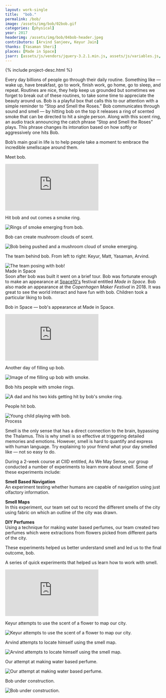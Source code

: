 ```yaml
---
layout: work-single
title:  "bob."
permalink: /bob/ 
image: /assets/img/bob/02bob.gif
categories: [physical]
year: 2017
headerimg: /assets/img/bob/04bob-header.jpeg
contributors: [Arvind Sanjeev, Keyur Jain]
thanks: [Yasaman Sheri]
places: [Made in Space]
jsarr: [assets/js/vendors/jquery-3.2.1.min.js, assets/js/variables.js, assets/js/header.js]
---
```


<div class="work-single__container work-single__no-reverse">
  {% include project-desc.html %}
  <div class='work-single__text-holder work-single__header-text'>
    <p>Every day billions of people go through their daily routine. Something like — wake up, have breakfast, go to work, finish work, go home, go to sleep, and repeat. Routines are nice, they help keep us grounded but sometimes we forget to break out of these routines, to take some time to appreciate the beauty around us. Bob is a playful box that calls this to our attention with a simple reminder to “Stop and Smell the Roses.” Bob communicates through sound and smell — by hitting bob on the top it releases a ring of scented smoke that can be directed to hit a single person. Along with this scent ring, an audio track announcing the catch phrase “Stop and Smell the Roses” plays. This phrase changes its intonation based on how softly or aggressively one hits Bob.</p>
    <p class='no-pad'>Bob’s main goal in life is to help people take a moment to embrace the incredible smellscape around them.</p>
  </div>
</div>

<div class="work-single__container">
  <div class="work-single__left" >
    <p class="work-single__footnote">Meet bob.</p>
  </div>
  <div class="work-single__right" >
    <div class='work-single__iframe-container'>
      <iframe src='https://player.vimeo.com/video/230559455' frameborder='0' webkitAllowFullScreen mozallowfullscreen allowFullScreen></iframe>
    </div>
  </div>
</div>

<div class="work-single__container">
  <div class="work-single__left" >
    <p class="work-single__footnote">Hit bob and out comes a smoke ring.</p>
  </div>
  <div class="work-single__right" >
    <img src="/assets/img/bob/03bob.jpg" alt="Rings of smoke emerging from bob." />
  </div>
</div>

<div class="work-single__container">
  <div class="work-single__left" >
    <p class="work-single__footnote">Bob can create mushroom clouds of scent.</p>
  </div>
  <div class="work-single__right" >
    <img src="/assets/img/bob/05bob.jpg" alt="Bob being pushed and a mushroom cloud of smoke emerging." />
  </div>
</div>

<div class="work-single__container">
  <div class="work-single__left" >
    <p class="work-single__footnote">The team behind bob. From left to right: Keyur, Matt, Yasaman, Arvind.</p>
  </div>
  <div class="work-single__right" >
    <img src="/assets/img/bob/01bob.jpg" alt="The team posing with bob!" />
  </div>
</div>

<div class="work-single__sub-header-container">
  <div class="work-single__sub-header" >
    Made in Space
  </div>
</div>

<div class='work-single__text-holder'>
Soon after bob was built it went on a brief tour. Bob was fortunate enough to make an appearance at <a href='https://space10.io/'>Space10's</a> festival entitled <i>Made in Space</i>. Bob also made an appearance at the <i>Copenhagen Maker Festival</i> in 2018. It was great to see the world interact and have fun with bob. Children took a particular liking to bob.
</div>

<div class="work-single__container">
  <div class="work-single__left" >
   <p class="work-single__footnote">Bob in Space — bob's appearance at Made in Space.</p>
  </div>
  <div class="work-single__right">
    <div class='work-single__iframe-container'>
      <iframe src='https://player.vimeo.com/video/224472464' frameborder='0' webkitAllowFullScreen mozallowfullscreen allowFullScreen></iframe>
    </div>
  </div>
</div>

<div class="work-single__container">
  <div class="work-single__left" >
    <p class="work-single__footnote">Another day of filling up bob.</p>
  </div>
  <div class="work-single__right" >
    <img src="/assets/img/bob/bob-fill.jpg" alt="Image of me filling up bob with smoke." type="video/mp4" />
  </div>
</div>

<div class="work-single__container">
  <div class="work-single__left" >
    <p class="work-single__footnote">Bob hits people with smoke rings.</p>
  </div>
  <div class="work-single__right" >
    <img src="/assets/img/bob/bob-kids.jpg" alt="A dad and his two kids getting hit by bob's smoke ring." />
  </div>
</div>

<div class="work-single__container">
  <div class="work-single__left" >
    <p class="work-single__footnote">People hit bob.</p>
  </div>
  <div class="work-single__right" >
    <img src="/assets/img/bob/bob-kids2.jpg" alt="Young child playing with bob." />
  </div>
</div>

<div class="work-single__sub-header-container">
  <div class="work-single__sub-header" >
    Process
  </div>
</div>

<div class='work-single__text-holder'>
<p>Smell is the only sense that has a direct connection to the brain, bypassing the Thalamus. This is why smell is so effective at triggering detailed memories and emotions. However, smell is hard to quantify and express with human language. Try explaining to your friend what your day smelled like — not so easy to do.
</p>

<p>During a 2-week course at CIID entitled, As We May Sense, our group conducted a number of experiments to learn more about smell. Some of these experiments include:
</p>

<p><b>Smell Based Navigation</b><br>
An experiment testing whether humans are capable of navigation using just olfactory information.
</p>

<p><b>Smell Maps</b><br>
In this experiment, our team set out to record the different smells of the city using fabric on which an outline of the city was drawn.
</p>

<p><b>DIY Perfumes</b><br>
Using a technique for making water based perfumes, our team created two perfumes which were extractions from flowers picked from different parts of the city.
</p>

<p class='no-pad'>These experiments helped us better understand smell and led us to the final outcome, bob.</p>
</div>

<div class="work-single__container">
  <div class="work-single__left" >
   <p class="work-single__footnote">A series of quick experiments that helped us learn how to work with smell.</p>
  </div>
  <div class="work-single__right">
    <div class='work-single__iframe-container'>
      <iframe src='https://player.vimeo.com/video/230468200' frameborder='0' webkitAllowFullScreen mozallowfullscreen allowFullScreen></iframe>
    </div>
  </div>
</div>

<div class="work-single__container">
  <div class="work-single__left" >
   <p class="work-single__footnote">Keyur attempts to use the scent of a flower to map our city.</p>
  </div>
  <div class="work-single__right" >
    <img src="/assets/img/bob/keyur_marking_smell.jpg" alt="Keyur attempts to use the scent of a flower to map our city." />
  </div>
</div>

<div class="work-single__container">
  <div class="work-single__left" >
    <p class="work-single__footnote">Arvind attempts to locate himself using the smell map.</p>
  </div>
  <div class="work-single__right" >
    <img src="/assets/img/bob/arvind_smelling.jpg" alt="Arvind attempts to locate himself using the smell map." />
  </div>
</div>

<div class="work-single__container">
  <div class="work-single__left" >
    <p class="work-single__footnote">Our attempt at making water based perfume.</p>
  </div>
  <div class="work-single__right" >
    <img src="/assets/img/bob/perfume_petals.jpg" alt="Our attempt at making water based perfume." />
  </div>
</div>

<div class="work-single__container no-pad">
  <div class="work-single__left" >
    <p class="work-single__footnote">Bob under construction.</p>
  </div>
  <div class="work-single__right" >
    <img src="/assets/img/bob/process1a-2-1024x768.jpg" alt="Bob under construction." />
  </div>
</div>
